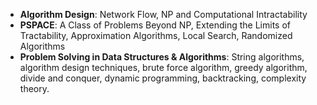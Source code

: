 - **Algorithm Design**: Network Flow, NP and Computational Intractability
- **PSPACE**: A Class of Problems Beyond NP, Extending the Limits of Tractability, Approximation Algorithms, Local Search, Randomized Algorithms
- **Problem Solving in Data Structures & Algorithms**: String algorithms, algorithm design techniques, brute force algorithm, greedy algorithm, divide and conquer, dynamic programming, backtracking, complexity theory.
